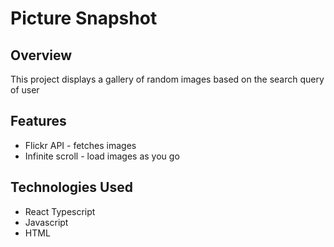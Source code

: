 # Picture Snapshot

## Overview
This project displays a gallery of random images based on the search query of user

## Features
* Flickr API - fetches images
* Infinite scroll - load images as you go

## Technologies Used
* React Typescript
* Javascript
* HTML

